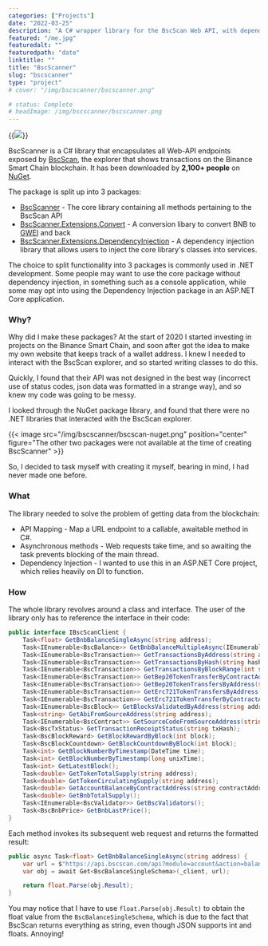 ```yaml
---
categories: ["Projects"]
date: "2022-03-25"
description: "A C# wrapper library for the BscScan Web API, with dependency injection support."
featured: "/me.jpg"
featuredalt: ""
featuredpath: "date"
linktitle: ""
title: "BscScanner"
slug: "bscscanner"
type: "project"
# cover: "/img/bscscanner/bscscanner.png"

# status: Complete
# headImage: /img/bscscanner/bscscanner.png
---
```


{{<image src="https://github.com/pippinmole/BscScanner/raw/main/bscscanner.png" position="center">}}

BscScanner is a C# library that encapsulates all Web-API endpoints exposed by [BscScan](https://docs.bscscan.com/), the explorer that shows transactions on the Binance Smart Chain blockchain. It has been downloaded by **2,100+ people** on [NuGet](https://www.nuget.org/packages/BscScanner).

The package is split up into 3 packages:
* [BscScanner](https://www.nuget.org/packages/BscScanner) - The core library containing all methods pertaining to the BscScan API
* [BscScanner.Extensions.Convert](https://github.com/pippinmole/BscScanner.Extensions.Convert) - A conversion libary to convert BNB to [GWEI](https://academy.binance.com/en/glossary/gwei) and back
* [BscScanner.Extensions.DependencyInjection](https://github.com/pippinmole/BscScanner.Extensions.DependencyInjection) - A dependency injection library that allows users to inject the core library's classes into services.

The choice to split functionality into 3 packages is commonly used in .NET development. Some people may want to use the core package without dependency injection, in something such as a console application, while some may opt into using the Dependency Injection package in an ASP.NET Core application.

### Why?
Why did I make these packages? At the start of 2020 I started investing in projects on the Binance Smart Chain, and soon after got the idea to make my own website that keeps track of a wallet address. I knew I needed to interact with the BscScan explorer, and so started writing classes to do this. 

Quickly, I found that their API was not designed in the best way (incorrect use of status codes, json data was formatted in a strange way), and so knew my code was going to be messy.

I looked through the NuGet package library, and found that there were no .NET libraries that interacted with the BscScan explorer.

{{< image src="/img/bscscanner/bscscan-nuget.png" position="center" figure="The other two packages were not available at the time of creating BscScanner" >}}

So, I decided to task myself with creating it myself, bearing in mind, I had never made one before.

### What
The library needed to solve the problem of getting data from the blockchain:

* API Mapping - Map a URL endpoint to a callable, awaitable method in C#.
* Asynchronous methods - Web requests take time, and so awaiting the task prevents blocking of the main thread.
* Dependency Injection - I wanted to use this in an ASP.NET Core project, which relies heavily on DI to function.

### How

The whole library revolves around a class and interface. The user of the library only has to reference the interface in their code:
```cs
public interface IBscScanClient {
    Task<float> GetBnbBalanceSingleAsync(string address);
    Task<IEnumerable<BscBalance>> GetBnbBalanceMultipleAsync(IEnumerable<string> addresses);
    Task<IEnumerable<BscTransaction>> GetTransactionsByAddress(string address, int startBlock = 1, int endBlock = 99999999);
    Task<IEnumerable<BscTransaction>> GetTransactionsByHash(string hash);
    Task<IEnumerable<BscTransaction>> GetTransactionsByBlockRange(int startBlock = 1, int endBlock = 99999999);
    Task<IEnumerable<BscTransaction>> GetBep20TokenTransferByContractAddress(string contract);
    Task<IEnumerable<BscTransaction>> GetBep20TokenTransfersByAddress(string address = null, string contractAddress = null);
    Task<IEnumerable<BscTransaction>> GetErc721TokenTransfersByAddress(string address = null, string contractAddress = null);
    Task<IEnumerable<BscTransaction>> GetErc721TokenTransferByContractAddress(string contract);
    Task<IEnumerable<BscBlock>> GetBlocksValidatedByAddress(string address);
    Task<string> GetAbiFromSourceAddress(string address);
    Task<IEnumerable<BscContract>> GetSourceCodeFromSourceAddress(string address);
    Task<BscTxStatus> GetTransactionReceiptStatus(string txHash);
    Task<BscBlockReward> GetBlockRewardByBlock(int block);
    Task<BscBlockCountdown> GetBlockCountdownByBlock(int block);
    Task<int> GetBlockNumberByTimestamp(DateTime time);
    Task<int> GetBlockNumberByTimestamp(long unixTime);
    Task<int> GetLatestBlock();
    Task<double> GetTokenTotalSupply(string address);
    Task<double> GetTokenCirculatingSupply(string address);
    Task<double> GetAccountBalanceByContractAddress(string contractAddress, string accountAddress);
    Task<double> GetBnbTotalSupply();
    Task<IEnumerable<BscValidator>> GetBscValidators();
    Task<BscBnbPrice> GetBnbLastPrice();
}
```

Each method invokes its subsequent web request and returns the formatted result:
```cs
public async Task<float> GetBnbBalanceSingleAsync(string address) {
    var url = $"https://api.bscscan.com/api?module=account&action=balance&address={address}&tag=latest&apikey={_apiKey}";
    var obj = await Get<BscBalanceSingleSchema>(_client, url);

    return float.Parse(obj.Result);
}
```

You may notice that I have to use ``float.Parse(obj.Result)`` to obtain the float value from the ``BscBalanceSingleSchema``, which is due to the fact that BscScan returns everything as string, even though JSON supports int and floats. Annoying!

